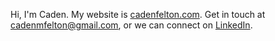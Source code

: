 Hi, I'm Caden. My website is [cadenfelton.com](https://cadenfelton.com). Get in touch at [cadenmfelton@gmail.com](mailto:cadenmfelton@gmail.com), or we can connect on [LinkedIn](https://linkedin.com/in/cadenfelton).
